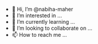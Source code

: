 - 👋 Hi, I’m @nabiha-maher
- 👀 I’m interested in ...
- 🌱 I’m currently learning ...
- 💞️ I’m looking to collaborate on ...
- 📫 How to reach me ...

<!---
nabiha-maher/nabiha-maher is a ✨ special ✨ repository because its `README.md` (this file) appears on your GitHub profile.
You can click the Preview link to take a look at your changes.
--->

